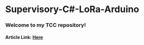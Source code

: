 # Supervisory-C#-LoRa-Arduino
<p><h3><b>Welcome to my TCC repository!</b></h3></p>
<p><h4>Article Link: <a href="https://github.com/victor-vdo/Lora-SX1278-Arduino-LM35/blob/master/TCIC-2017-2-LoRa_Tecnologia_Emergente_para_Internet_das_Coisas_.pdf">Here</a></h4></p>
